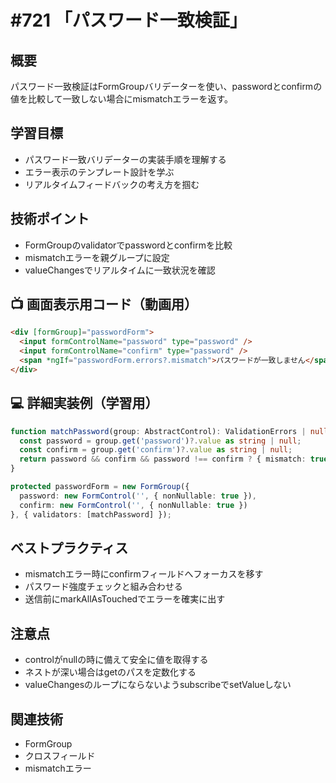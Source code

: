 # #721 「パスワード一致検証」

## 概要
パスワード一致検証はFormGroupバリデーターを使い、passwordとconfirmの値を比較して一致しない場合にmismatchエラーを返す。

## 学習目標
- パスワード一致バリデーターの実装手順を理解する
- エラー表示のテンプレート設計を学ぶ
- リアルタイムフィードバックの考え方を掴む

## 技術ポイント
- FormGroupのvalidatorでpasswordとconfirmを比較
- mismatchエラーを親グループに設定
- valueChangesでリアルタイムに一致状況を確認

## 📺 画面表示用コード（動画用）
```html
<div [formGroup]="passwordForm">
  <input formControlName="password" type="password" />
  <input formControlName="confirm" type="password" />
  <span *ngIf="passwordForm.errors?.mismatch">パスワードが一致しません</span>
</div>
```

## 💻 詳細実装例（学習用）
```typescript
function matchPassword(group: AbstractControl): ValidationErrors | null {
  const password = group.get('password')?.value as string | null;
  const confirm = group.get('confirm')?.value as string | null;
  return password && confirm && password !== confirm ? { mismatch: true } : null;
}

protected passwordForm = new FormGroup({
  password: new FormControl('', { nonNullable: true }),
  confirm: new FormControl('', { nonNullable: true })
}, { validators: [matchPassword] });
```

## ベストプラクティス
- mismatchエラー時にconfirmフィールドへフォーカスを移す
- パスワード強度チェックと組み合わせる
- 送信前にmarkAllAsTouchedでエラーを確実に出す

## 注意点
- controlがnullの時に備えて安全に値を取得する
- ネストが深い場合はgetのパスを定数化する
- valueChangesのループにならないようsubscribeでsetValueしない

## 関連技術
- FormGroup
- クロスフィールド
- mismatchエラー

